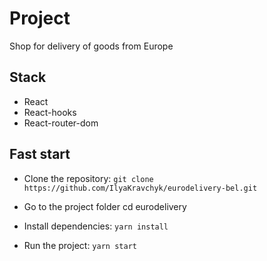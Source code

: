 # Project

Shop for delivery of goods from Europe

## Stack
- React
- React-hooks
- React-router-dom

## Fast start

- Clone the repository: `git clone https://github.com/IlyaKravchyk/eurodelivery-bel.git`
- Go to the project folder cd eurodelivery

- Install dependencies: `yarn install`
- Run the project: `yarn start`